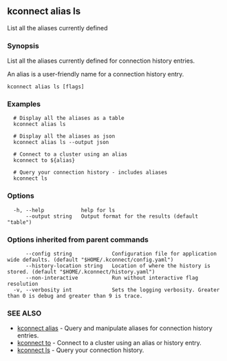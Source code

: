 ## kconnect alias ls

List all the aliases currently defined

### Synopsis

List all the aliases currently defined for connection history entries.

An alias is a user-friendly name for a connection history entry.

```
kconnect alias ls [flags]
```

### Examples

```
  # Display all the aliases as a table
  kconnect alias ls

  # Display all the aliases as json
  kconnect alias ls --output json

  # Connect to a cluster using an alias
  kconnect to ${alias}

  # Query your connection history - includes aliases
  kconnect ls

```

### Options

```
  -h, --help            help for ls
      --output string   Output format for the results (default "table")
```

### Options inherited from parent commands

```
      --config string             Configuration file for application wide defaults. (default "$HOME/.kconnect/config.yaml")
      --history-location string   Location of where the history is stored. (default "$HOME/.kconnect/history.yaml")
      --non-interactive           Run without interactive flag resolution
  -v, --verbosity int             Sets the logging verbosity. Greater than 0 is debug and greater than 9 is trace.
```

### SEE ALSO

* [kconnect alias](alias.md) - Query and manipulate aliases for connection history entries.
* [kconnect to](to.md) - Connect to a cluster using an alias or history entry.
* [kconnect ls](ls.md) - Query your connection history.
